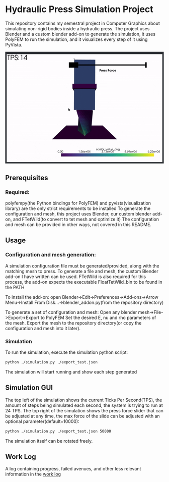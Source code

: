 # Hydraulic Press Simulation Project
This repository contains my semestral project in Computer Graphics about simulating non-rigid bodies inside a hydraulic press.
The project uses Blender and a custom blender add-on to generate the simulation, it uses PolyFEM to run the simulation, and it visualizes every step of it using PyVista.

![demo](media/demo.gif)

## Prerequisites
### Required:
polyfempy(the Python bindings for PolyFEM) and pyvista(visualization library) are the only strict requirements to be installed
To generate the configuration and mesh, this project uses Blender, our custom blender add-on, and FTetWild(to convert to tet mesh and optimize it)
The configuration and mesh can be provided in other ways, not covered in this README.
## Usage
### Configuration and mesh generation:
A simulation configuration file must be generated/provided, along with the matching mesh to press.
To generate a file and mesh, the custom Blender add-on I have written can be used.
FTetWild is also required for this process, the add-on expects the executable FloatTetWild_bin to be found in the PATH

To install the add-on:
open Blender->Edit->Preferences->Add-ons->Arrow Menu->Install From Disk...->blender_addon.py(from the repository directory)

To generate a set of configuration and mesh:
Open any blender mesh->File->Export->Export to PolyFEM
Set the desired E, nu and rho parameters of the mesh.
Export the mesh to the repository directory(or copy the configuration and mesh into it later).

### Simulation
To run the simulation, execute the simulation python script:
```bash
python ./simulation.py ./export_test.json 
```
The simulation will start running and show each step generated

## Simulation GUI
The top left of the simulation shows the current Ticks Per Second(TPS), the amount of steps being simulated each second, the system is trying to run at 24 TPS.
The top right of the simulation shows the press force slider that can be adjusted at any time, the max force of the slide can be adjusted with an optional parameter(default=10000):
```bash
python ./simulation.py ./export_test.json 50000
```
The simulation itself can be rotated freely.

## Work Log
A log containing progress, failed avenues, and other less relevant information in the [work log](work_log.md)
